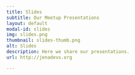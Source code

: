 ```yaml
---
title: Slides
subtitle: Our Meetup Presentations
layout: default
modal-id: slides
img: slides.png
thumbnail: slides-thumb.png
alt: Slides
description: Here we share our presentations.
url: http://jenadevs.org

---
```


